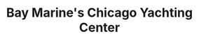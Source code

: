 ---
title: "Bay Marine's Chicago Yachting Center"
url: /waukegan/bay-marines-chicago-yachting-center/
shop: Boot
---
